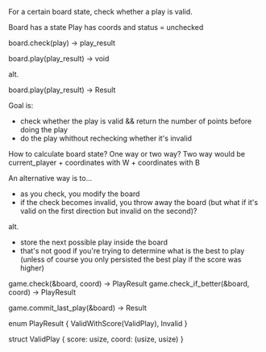 For a certain board state, check whether a play is valid.

Board has a state
Play has coords and status = unchecked

board.check(play) -> play_result

board.play(play_result) -> void

alt.

board.play(play_result) -> Result

Goal is:
- check whether the play is valid && return the number of points before doing the play
- do the play whithout rechecking whether it's invalid

How to calculate board state? One way or two way?
Two way would be current_player + coordinates with W + coordinates with B

An alternative way is to...
- as you check, you modify the board
- if the check becomes invalid, you throw away the board (but what if it's valid on the first direction but invalid on the second)?

alt.

- store the next possible play inside the board
- that's not good if you're trying to determine what is the best to play (unless of course you only persisted the best play if the score was higher)

game.check(&board, coord) -> PlayResult
game.check_if_better(&board, coord) -> PlayResult

game.commit_last_play(&board) -> Result

enum PlayResult {
    ValidWithScore(ValidPlay),
    Invalid
} 

struct ValidPlay {
    score: usize,
    coord: (usize, usize)
}